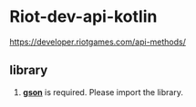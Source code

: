 # Riot-dev-api-kotlin
https://developer.riotgames.com/api-methods/

## library
1. __[gson](https://github.com/google/gson)__ is required. Please import the library.
